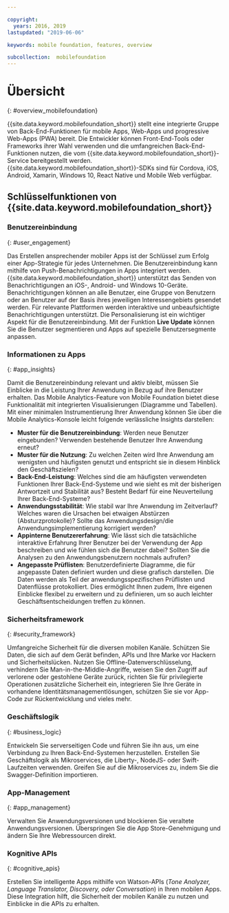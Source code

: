 ```yaml
---

copyright:
  years: 2016, 2019
lastupdated: "2019-06-06"

keywords: mobile foundation, features, overview

subcollection:  mobilefoundation
---
```


#	Übersicht
{: #overview_mobilefoundation}

{{site.data.keyword.mobilefoundation_short}} stellt eine integrierte Gruppe von Back-End-Funktionen für mobile Apps, Web-Apps und progressive Web-Apps (PWA) bereit. Die Entwickler können Front-End-Tools oder Frameworks ihrer Wahl verwenden und die umfangreichen Back-End-Funktionen nutzen, die vom {{site.data.keyword.mobilefoundation_short}}-Service bereitgestellt werden. {{site.data.keyword.mobilefoundation_short}}-SDKs sind für Cordova, iOS, Android, Xamarin, Windows 10, React Native und Mobile Web verfügbar.

## Schlüsselfunktionen von {{site.data.keyword.mobilefoundation_short}}

### Benutzereinbindung
{: #user_engagement}

Das Erstellen ansprechender mobiler Apps ist der Schlüssel zum Erfolg einer App-Strategie für jedes Unternehmen. Die Benutzereinbindung kann mithilfe von Push-Benachrichtigungen in Apps integriert werden. {{site.data.keyword.mobilefoundation_short}} unterstützt das Senden von Benachrichtigungen an iOS-, Android- und Windows 10-Geräte. Benachrichtigungen können an alle Benutzer, eine Gruppe von Benutzern oder an Benutzer auf der Basis ihres jeweiligen Interessengebiets gesendet werden. Für relevante Plattformen werden interaktive und unbeaufsichtigte Benachrichtigungen unterstützt. Die Personalisierung ist ein wichtiger Aspekt für die Benutzereinbindung. Mit der Funktion **Live Update** können Sie die Benutzer segmentieren und Apps auf spezielle Benutzersegmente anpassen.

###  Informationen zu Apps
{: #app_insights}

Damit die Benutzereinbindung relevant und aktiv bleibt, müssen Sie Einblicke in die Leistung Ihrer Anwendung in Bezug auf ihre Benutzer erhalten.   Das Mobile Analytics-Feature von Mobile Foundation bietet diese Funktionalität mit integrierten Visualisierungen (Diagramme und Tabellen).  Mit einer minimalen Instrumentierung Ihrer Anwendung können Sie über die Mobile Analytics-Konsole leicht folgende verlässliche Insights darstellen:
- **Muster für die Benutzereinbindung**: Werden neue Benutzer eingebunden? Verwenden bestehende Benutzer Ihre Anwendung erneut?
- **Muster für die Nutzung**: Zu welchen Zeiten wird Ihre Anwendung am wenigsten und häufigsten genutzt und entspricht sie in diesem Hinblick den Geschäftszielen?
- **Back-End-Leistung**: Welches sind die am häufigsten verwendeten Funktionen Ihrer Back-End-Systeme und wie sieht es mit der bisherigen Antwortzeit und Stabilität aus? Besteht Bedarf für eine Neuverteilung Ihrer Back-End-Systeme?
- **Anwendungsstabilität**: Wie stabil war Ihre Anwendung im Zeitverlauf? Welches waren die Ursachen bei etwaigen Abstürzen (Absturzprotokolle)? Sollte das Anwendungsdesign/die Anwendungsimplementierung korrigiert werden?
- **Appinterne Benutzererfahrung**: Wie lässt sich die tatsächliche interaktive Erfahrung Ihrer Benutzer bei der Verwendung der App beschreiben und wie fühlen sich die Benutzer dabei? Sollten Sie die Analysen zu den Anwendungsbenutzern nochmals aufrufen?
- **Angepasste Prüflisten**: Benutzerdefinierte Diagramme, die für angepasste Daten definiert wurden und diese grafisch darstellen. Die Daten werden als Teil der anwendungsspezifischen Prüflisten und Datenflüsse protokolliert. Dies ermöglicht Ihnen zudem, Ihre eigenen Einblicke flexibel zu erweitern und zu definieren, um so auch leichter Geschäftsentscheidungen treffen zu können.

###  Sicherheitsframework
{: #security_framework}

Umfangreiche Sicherheit für die diversen mobilen Kanäle. Schützen Sie Daten, die sich auf dem Gerät befinden, APIs und Ihre Marke vor Hackern und Sicherheitslücken. Nutzen Sie Offline-Datenverschlüsselung, verhindern Sie Man-in-the-Middle-Angriffe, weisen Sie den Zugriff auf verlorene oder gestohlene Geräte zurück, richten Sie für privilegierte Operationen zusätzliche Sicherheit ein, integrieren Sie Ihre Geräte in vorhandene Identitätsmanagementlösungen, schützen Sie sie vor App-Code zur Rückentwicklung und vieles mehr.

###  Geschäftslogik
{: #business_logic}

Entwickeln Sie serverseitigen Code und führen Sie ihn aus, um eine Verbindung zu Ihren Back-End-Systemen herzustellen. Erstellen Sie Geschäftslogik als Mikroservices, die Liberty-, NodeJS- oder Swift-Laufzeiten verwenden. Greifen Sie auf die Mikroservices zu, indem Sie die Swagger-Definition importieren.

###  App-Management
{:  #app_management}

Verwalten Sie Anwendungsversionen und blockieren Sie veraltete Anwendungsversionen. Überspringen Sie die App Store-Genehmigung und ändern Sie Ihre Webressourcen direkt.

###  Kognitive APIs
{:  #cognitive_apis}

Erstellen Sie intelligente Apps mithilfe von Watson-APIs (*Tone Analyzer, Language Translator, Discovery, oder Conversation*) in Ihren mobilen Apps. Diese Integration hilft, die Sicherheit der mobilen Kanäle zu nutzen und Einblicke in die APIs zu erhalten.
